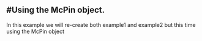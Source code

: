#Using the McPin object.
----
In this example we will re-create both example1 and example2 but this time using the McPin object